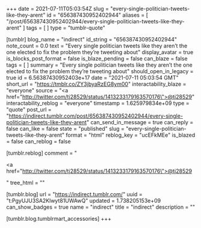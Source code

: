 +++
date = 2021-07-11T05:03:54Z
slug = "every-single-politician-tweets-like-they-arent"
id = "656387430952402944"
aliases = [ "/post/656387430952402944/every-single-politician-tweets-like-they-arent" ]
tags = [ ]
type = "tumblr-quote"

[tumblr]
blog_name = "indirect"
id_string = "656387430952402944"
note_count = 0.0
text = "Every single politician tweets like they aren’t the one elected to fix the problem they’re tweeting about"
display_avatar = true
is_blocks_post_format = false
is_blaze_pending = false
can_blaze = false
tags = [ ]
summary = "Every single politician tweets like they aren’t the one elected to fix the problem they’re tweeting about"
should_open_in_legacy = true
id = 6.56387430952403e+17
date = "2021-07-11 05:03:54 GMT"
short_url = "https://tmblr.co/ZY3jbyaRzEG8ym00"
interactability_blaze = "everyone"
source = "<a href=\"http://twitter.com/tj28529/status/1413233179163570176\">@tj28529</a>"
interactability_reblog = "everyone"
timestamp = 1.625979834e+09
type = "quote"
post_url = "https://indirect.tumblr.com/post/656387430952402944/every-single-politician-tweets-like-they-arent"
can_send_in_message = true
can_reply = false
can_like = false
state = "published"
slug = "every-single-politician-tweets-like-they-arent"
format = "html"
reblog_key = "ucEFkMEe"
is_blazed = false
can_reblog = false

[tumblr.reblog]
comment = "<p><a href=\"http://twitter.com/tj28529/status/1413233179163570176\">@tj28529</a></p>"
tree_html = ""

[tumblr.blog]
url = "https://indirect.tumblr.com/"
uuid = "t:PgyUJU3SA2Klwyt81UWAwQ"
updated = 1.738205153e+09
can_show_badges = true
name = "indirect"
title = "indirect"
description = ""

[tumblr.blog.tumblrmart_accessories]
+++
